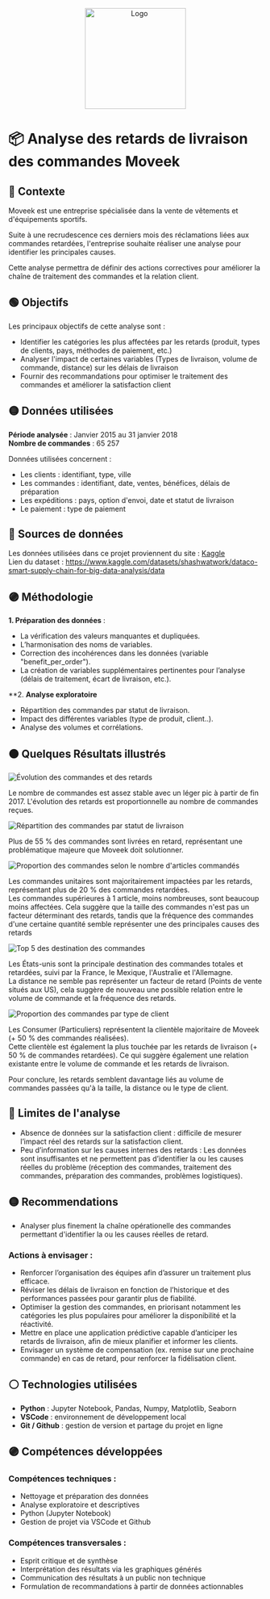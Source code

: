 <p align="center">
  <img src="./Images/Moveek_logo.png" alt="Logo" width="200">
</p>

# 📦 Analyse des retards de livraison des commandes Moveek



## 🔵 Contexte

Moveek est une entreprise spécialisée dans la vente de vêtements et d'équipements sportifs. 

Suite à une recrudescence ces derniers mois des réclamations liées aux commandes retardées, l'entreprise souhaite réaliser une analyse pour identifier les principales causes.

Cette analyse permettra de définir des actions correctives pour améliorer la chaîne de traitement des commandes et la relation client.



## 🟢 Objectifs

Les principaux objectifs de cette analyse sont :

- Identifier les catégories les plus affectées par les retards (produit, types de clients, pays, méthodes de paiement, etc.)
- Analyser l'impact de certaines variables (Types de livraison, volume de commande, distance) sur les délais de livraison
- Fournir des recommandations pour optimiser le traitement des commandes et améliorer la satisfaction client



## 🟡 Données utilisées

**Période analysée** : Janvier 2015 au 31 janvier 2018  
**Nombre de commandes** : 65 257

Données utilisées concernent :

- Les clients : identifiant, type, ville
- Les commandes : identifiant, date, ventes, bénéfices, délais de préparation
- Les expéditions : pays, option d'envoi, date et statut de livraison
- Le paiement : type de paiement 



## 🔵 Sources de données

Les données utilisées dans ce projet proviennent du site : [Kaggle](https://www.kaggle.com/)  
Lien du dataset : https://www.kaggle.com/datasets/shashwatwork/dataco-smart-supply-chain-for-big-data-analysis/data



## 🟣 Méthodologie

**1. Préparation des données** :

- La vérification des valeurs manquantes et dupliquées.
- L’harmonisation des noms de variables.
- Correction des incohérences dans les données (variable "benefit_per_order").
- La création de variables supplémentaires pertinentes pour l’analyse (délais de traitement, écart de livraison, etc.).

**2. **Analyse exploratoire**

- Répartition des commandes par statut de livraison.
- Impact des différentes variables (type de produit, client..).
- Analyse des volumes et corrélations.



## 🟠 Quelques Résultats illustrés

![Évolution des commandes et des retards](./Images/Évolution%20des%20commandes%20totales%20et%20retardées.png)

Le nombre de commandes est assez stable avec un léger pic à partir de fin 2017. L'évolution des retards est proportionnelle au nombre de commandes reçues.

![Répartition des commandes par statut de livraison](./Images/commandes%20par%20statut%20de%20livraison.png)

Plus de 55 % des commandes sont livrées en retard, représentant une problématique majeure que Moveek doit solutionner.

![Proportion des commandes selon le nombre d'articles commandés](./Images/Nombre%20d'articles%20commandés.png)

Les commandes unitaires sont majoritairement impactées par les retards, représentant plus de 20 % des commandes retardées.  
Les commandes supérieures à 1 article, moins nombreuses, sont beaucoup moins affectées. Cela suggère que la taille des commandes n'est pas un facteur déterminant des retards, tandis que la fréquence des commandes d'une certaine quantité semble représenter une des principales causes des retards

![Top 5 des destination des commandes](./Images/Top%205%20des%20pays%20de%20livraison.png)

Les États-unis sont la principale destination des commandes totales et retardées, suivi par la France, le Mexique, l'Australie et l'Allemagne.  
La distance ne semble pas représenter un facteur de retard (Points de vente situés aux US), cela suggère de nouveau une possible relation entre le volume de commande et la fréquence des retards.

![Proportion des commandes par type de client](./Images/Commandes%20selon%20type%20client.png)

Les Consumer (Particuliers) représentent la clientèle majoritaire de Moveek (+ 50 % des commandes réalisées).  
Cette clientèle est également la plus touchée par les retards de livraison (+ 50 % de commandes retardées). Ce qui suggère également une relation existante entre le volume de commande et les retards de livraison.

Pour conclure, les retards semblent davantage liés au volume de commandes passées qu'à la taille, la distance ou le type de client.



## 🔴 Limites de l'analyse

- Absence de données sur la satisfaction client : difficile de mesurer l’impact réel des retards sur la satisfaction client.
- Peu d’information sur les causes internes des retards : Les données sont insuffisantes et ne permettent pas d’identifier la ou les causes réelles du problème (réception des commandes, traitement des commandes, préparation des commandes, problèmes logistiques).



## 🟡 Recommendations

- Analyser plus finement la chaîne opérationelle des commandes permettant d'identifier la ou les causes réelles de retard.

### Actions à envisager : 

- Renforcer l’organisation des équipes afin d’assurer un traitement plus efficace.
- Réviser les délais de livraison en fonction de l’historique et des performances passées pour garantir plus de fiabilité.
- Optimiser la gestion des commandes, en priorisant notamment les catégories les plus populaires pour améliorer la disponibilité et la réactivité.
- Mettre en place une application prédictive capable d’anticiper les retards de livraison, afin de mieux planifier et informer les clients.
- Envisager un système de compensation (ex. remise sur une prochaine commande) en cas de retard, pour renforcer la fidélisation client.




## ⚪ Technologies utilisées

- **Python** : Jupyter Notebook, Pandas, Numpy, Matplotlib, Seaborn
- **VSCode** : environnement de développement local
- **Git / Github** : gestion de version et partage du projet en ligne



## 🟣 Compétences développées

### Compétences techniques :

- Nettoyage et préparation des données
- Analyse exploratoire et descriptives
- Python (Jupyter Notebook)
- Gestion de projet via VSCode et Github

### Compétences transversales : 

- Esprit critique et de synthèse
- Interprétation des résultats via les graphiques générés
- Communication des résultats à un public non technique
- Formulation de recommandations à partir de données actionnables
